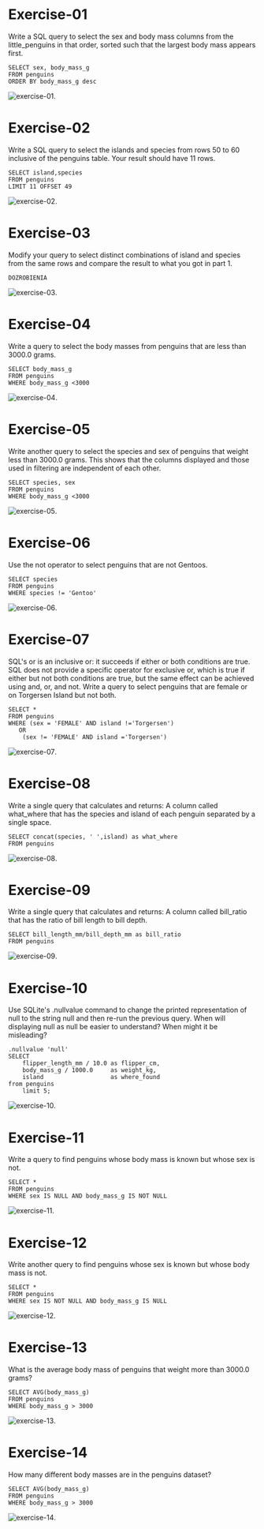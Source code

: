 # Exercise-01
Write a SQL query to select the sex and body mass columns from the little_penguins in that order, sorted such that the largest body mass appears first.

```sqlite
SELECT sex, body_mass_g
FROM penguins
ORDER BY body_mass_g desc
```

![exercise-01](screenshots/exercise-01.png).

# Exercise-02
Write a SQL query to select the islands and species from rows 50 to 60 inclusive of the penguins table. Your result should have 11 rows.
```sqlite
SELECT island,species
FROM penguins
LIMIT 11 OFFSET 49
```

![exercise-02](screenshots/exercise-02.png).

# Exercise-03
Modify your query to select distinct combinations of island and species from the same rows and compare the result to what you got in part 1.    

```sqlite
DOZROBIENIA
```

![exercise-03](screenshots/exercise-03.png).

# Exercise-04
Write a query to select the body masses from penguins that are less than 3000.0 grams.
```sqlite
SELECT body_mass_g
FROM penguins
WHERE body_mass_g <3000
```

![exercise-04](screenshots/exercise-04.png).

# Exercise-05
Write another query to select the species and sex of penguins that weight less than 3000.0 grams. This shows that the columns displayed and those used in filtering are independent of each other.
```sqlite
SELECT species, sex
FROM penguins
WHERE body_mass_g <3000
```

![exercise-05](screenshots/exercise-05.png).

# Exercise-06
Use the not operator to select penguins that are not Gentoos.
```sqlite
SELECT species
FROM penguins
WHERE species != 'Gentoo'
```

![exercise-06](screenshots/exercise-06.png).

# Exercise-07
SQL's or is an inclusive or: it succeeds if either or both conditions are true. SQL does not provide a specific operator for exclusive or, which is true if either but not both conditions are true, but the same effect can be achieved using and, or, and not. Write a query to select penguins that are female or on Torgersen Island but not both.

```sqlite
SELECT *
FROM penguins
WHERE (sex = 'FEMALE' AND island !='Torgersen')
   OR
    (sex != 'FEMALE' AND island ='Torgersen')
```

![exercise-07](screenshots/exercise-07.png).

# Exercise-08
Write a single query that calculates and returns:
A column called what_where that has the species and island of each penguin separated by a single space.

```sqlite
SELECT concat(species, ' ',island) as what_where
FROM penguins
```

![exercise-08](screenshots/exercise-08.png).

# Exercise-09
Write a single query that calculates and returns:
A column called bill_ratio that has the ratio of bill length to bill depth.
```sqlite
SELECT bill_length_mm/bill_depth_mm as bill_ratio
FROM penguins
```

![exercise-09](screenshots/exercise-09.png).

# Exercise-10
Use SQLite's .nullvalue command to change the printed representation of null to the string null and then re-run the previous query. When will displaying null as null be easier to understand? When might it be misleading?
```sqlite
.nullvalue 'null'
SELECT
    flipper_length_mm / 10.0 as flipper_cm,
    body_mass_g / 1000.0     as weight_kg,
    island                   as where_found
from penguins
    limit 5;
```

![exercise-10](screenshots/exercise-10.png).

# Exercise-11
Write a query to find penguins whose body mass is known but whose sex is not.

```sqlite
SELECT *
FROM penguins
WHERE sex IS NULL AND body_mass_g IS NOT NULL
```

![exercise-11](screenshots/exercise-11.png).



# Exercise-12
Write another query to find penguins whose sex is known but whose body mass is not.

```sqlite
SELECT *
FROM penguins
WHERE sex IS NOT NULL AND body_mass_g IS NULL
```

![exercise-12](screenshots/exercise-12.png).

# Exercise-13
What is the average body mass of penguins that weight more than 3000.0 grams?

```sqlite
SELECT AVG(body_mass_g)
FROM penguins
WHERE body_mass_g > 3000
```

![exercise-13](screenshots/exercise-13.png).

# Exercise-14
How many different body masses are in the penguins dataset?
```sqlite
SELECT AVG(body_mass_g)
FROM penguins
WHERE body_mass_g > 3000
```

![exercise-14](screenshots/exercise-14.png).
